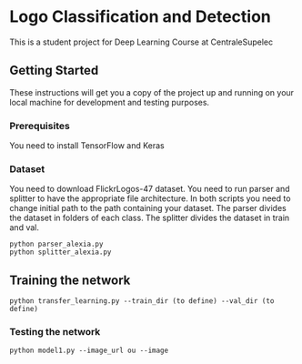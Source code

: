 # Logo Classification and Detection

This is a student project for Deep Learning Course at CentraleSupelec

## Getting Started

These instructions will get you a copy of the project up and running on your local machine for development and testing purposes.

### Prerequisites
You need to install TensorFlow and Keras

### Dataset

You need to download FlickrLogos-47 dataset.
You need to run parser and splitter to have the appropriate file architecture.
In both scripts you need to change initial path to the path containing your dataset.
The parser divides the dataset in folders of each class.
The splitter divides the dataset in train and val.

```
python parser_alexia.py
python splitter_alexia.py
```

## Training the network


```
python transfer_learning.py --train_dir (to define) --val_dir (to define)

```

### Testing the network


```
python model1.py --image_url ou --image
```


